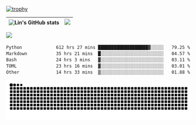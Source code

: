 [![trophy](https://github-profile-trophy.vercel.app/?username=ocss884&column=7)](https://github.com/ocss884)

| ![Lin's GitHub stats](https://github-readme-stats.vercel.app/api?username=ocss884&show_icons=true&hide_border=True&count_private=true) | ![](https://github-readme-streak-stats.herokuapp.com?user=ocss884&hide_border=true&date_format=M%20j%5B%2C%20Y%5D&ring=7EDDCF&fire=7EDDCF") |
| ------------------------------------------------------------ | ------------------------------------------------------------ |

![](https://komarev.com/ghpvc/?username=ocss884&color=brightgreen)

<!--START_SECTION:waka-->

```txt
Python             612 hrs 27 mins ███████████████████▓░░░░░   79.25 %
Markdown           35 hrs 21 mins  █░░░░░░░░░░░░░░░░░░░░░░░░   04.57 %
Bash               24 hrs 3 mins   ▓░░░░░░░░░░░░░░░░░░░░░░░░   03.11 %
TOML               23 hrs 16 mins  ▓░░░░░░░░░░░░░░░░░░░░░░░░   03.01 %
Other              14 hrs 33 mins  ▒░░░░░░░░░░░░░░░░░░░░░░░░   01.88 %
```

<!--END_SECTION:waka-->

<p align="center">
   <img src="https://github.com/ocss884/ocss884/blob/output/github-snake.svg" alt="snake">
</p>
